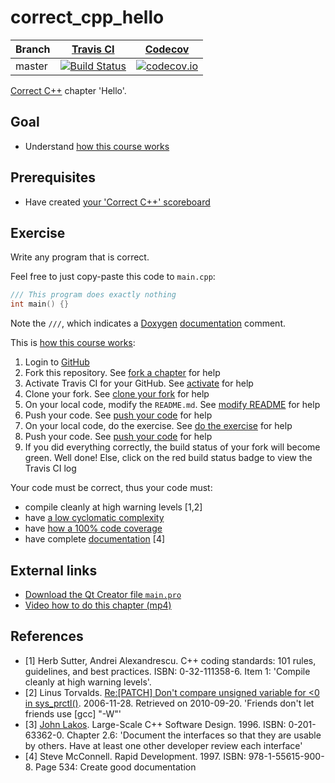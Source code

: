 # correct_cpp_hello

Branch|[Travis CI](https://travis-ci.org)|[Codecov](https://www.codecov.io)
---|---|---
master|[![Build Status](https://travis-ci.org/95Titus/correct_cpp_hello.svg?branch=master)](https://travis-ci.org/95Titus/correct_cpp_hello)|[![codecov.io](https://codecov.io/github/95Titus/correct_cpp_hello/coverage.svg?branch=master)](https://codecov.io/github/95Titus/correct_cpp_hello/branch/master)

[Correct C++](https://github.com/richelbilderbeek/correct_cpp) chapter 'Hello'.

## Goal

 * Understand [how this course works](https://github.com/95Titus/correct_cpp/blob/master/doc/how_this_course_works.md)

## Prerequisites

 * Have created [your 'Correct C++' scoreboard](https://github.com/95Titus/correct_cpp_scoreboard)

## Exercise

Write any program that is correct. 

Feel free to just copy-paste this code to `main.cpp`:

```c++
/// This program does exactly nothing
int main() {}
```

Note the `///`, which indicates a [Doxygen](https://github.com/95Titus/cpp/blob/master/content/CppDoxygen.md) [documentation](https://github.com/95Titus/cpp/blob/master/content/CppDocumentation.md) comment.

This is [how this course works](https://github.com/95Titus/correct_cpp/blob/master/doc/how_this_course_works.md):

  1. Login to [GitHub](https://github.com/)
  2. Fork this repository. See [fork a chapter](https://github.com/95Titus/correct_cpp/blob/master/doc/fork_a_chapter.md) for help
  3. Activate Travis CI for your GitHub. See [activate](https://github.com/95Titus/correct_cpp/blob/master/doc/activate.md) for help 
  4. Clone your fork. See [clone your fork](https://github.com/95Titus/correct_cpp/blob/master/doc/clone_your_fork.md) for help
  5. On your local code, modify the `README.md`. See [modify README](https://github.com/95Titus/correct_cpp/blob/master/doc/modify_readme.md) for help
  6. Push your code. See [push your code](https://github.com/95Titus/correct_cpp/blob/master/doc/push_your_code.md) for help
  7. On your local code, do the exercise. See [do the exercise](https://github.com/95Titus/correct_cpp/blob/master/doc/do_the_exercise.md) for help
  8. Push your code. See [push your code](https://github.com/95Titus/correct_cpp/blob/master/doc/push_your_code.md) for help
  9. If you did everything correctly, the build status of your fork will become green. Well done! Else, click on the red build status badge to view the Travis CI log

Your code must be correct, thus your code must:

 * compile cleanly at high warning levels [1,2] 
 * have [a low cyclomatic complexity](https://github.com/95Titus/correct_cpp/blob/master/doc/lower_cyclomatic_complexity.md)
 * have [how a 100% code coverage](https://github.com/95Titus/correct_cpp/blob/master/doc/get_100_percent_code_coverage.md)
 * have complete [documentation](https://github.com/95Titus/cpp/blob/master/content/CppDocumentation.md) [4]

## External links

 * [Download the Qt Creator file `main.pro`](https://raw.githubusercontent.com/95Titus/correct_cpp/master/shared/main.pro)
 * [Video how to do this chapter (mp4)](http://www.95Titus.nl/correct_cpp_hello.mp4)


## References

 * [1] Herb Sutter, Andrei Alexandrescu. C++ coding standards: 101 rules, guidelines, and best practices. ISBN: 0-32-111358-6. Item 1: 'Compile cleanly at high warning levels'.
 * [2] Linus Torvalds. [Re:[PATCH] Don't compare unsigned variable for &lt;0 in sys\_prctl()](http://linux.derkeiler.com/Mailing-Lists/Kernel/2006-11/msg08325.html). 2006-11-28. Retrieved on 2010-09-20. 'Friends don't let friends use [gcc] "-W"'
 * [3] [John Lakos](CppJohnLakos.md). Large-Scale C++ Software Design. 1996. ISBN: 0-201-63362-0. Chapter 2.6: 'Document the interfaces so that they are usable by others. Have at least one other developer review each interface'
 * [4] Steve McConnell. Rapid Development. 1997. ISBN: 978-1-55615-900-8. Page 534: Create good documentation
